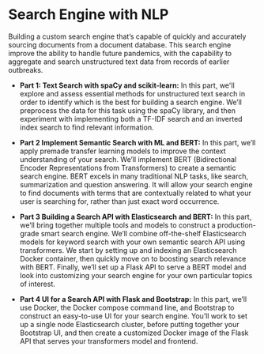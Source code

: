 # Search Engine with NLP

Building a custom search engine that’s capable of quickly and accurately sourcing documents from a document database. This search engine improve the ability to handle future pandemics, with the capability to aggregate and search unstructured text data from records of earlier outbreaks. 

- **Part 1: Text Search with spaCy and scikit-learn:**
In this part, we'll explore and assess essential methods for unstructured text search in order to identify which is the best for building a search engine. We’ll preprocess the data for this task using the spaCy library, and then experiment with implementing both a TF-IDF search and an inverted index search to find relevant information.

- **Part 2 Implement Semantic Search with ML and BERT:**
In this part, we’ll apply premade transfer learning models to improve the context understanding of your search. We’ll implement BERT (Bidirectional Encoder Representations from Transformers) to create a semantic search engine. BERT excels in many traditional NLP tasks, like search, summarization and question answering. It will allow your search engine to find documents with terms that are contextually related to what your user is searching for, rather than just exact word occurrence.

- **Part 3 Building a Search API with Elasticsearch and BERT:**
In this part, we’ll bring together multiple tools and models to construct a production-grade smart search engine. We’ll combine off-the-shelf Elasticsearch models for keyword search with your own semantic search API using transformers. We start by setting up and indexing an Elasticsearch Docker container, then quickly move on to boosting search relevance with BERT. Finally, we’ll set up a Flask API to serve a BERT model and look into customizing your search engine for your own particular topics of interest.


- **Part 4 UI for a Search API with Flask and Bootstrap:**
In this part, we’ll use Docker, the Docker compose command line, and Bootstrap to construct an easy-to-use UI for your search engine. You’ll work to set up a single node Elasticsearch cluster, before putting together your Bootstrap UI, and then create a customized Docker image of the Flask API that serves your transformers model and frontend.


